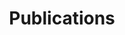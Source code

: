 ---
title: Publications
published: 2024-11-08
description: An archive for all publications
tags: [Academic]
category: Resources
draft: false
---